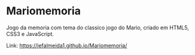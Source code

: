 # Mariomemoria
Jogo da memoria com tema do classíco jogo do Mario, criado em HTML5, CSS3 e JavaScript.

Link: https://jefalmeida1.github.io/Mariomemoria/
